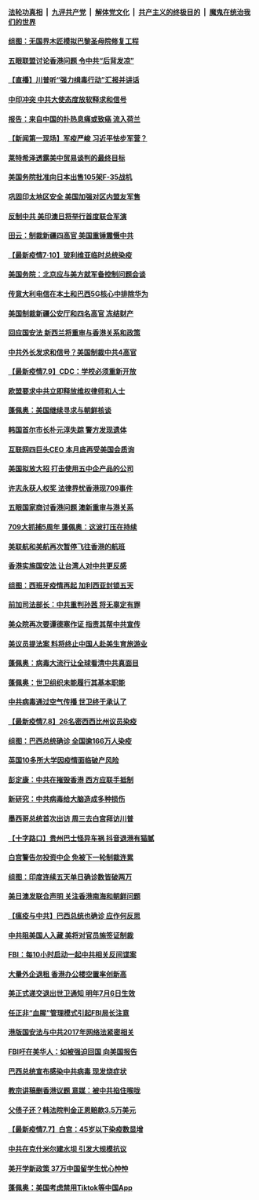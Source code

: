 

####  [法轮功真相](../../../../basic/blob/master/README.md?t=07110331) &nbsp;|&nbsp; [九评共产党](../../../../9ping.md/blob/master/README.md?t=07110331) &nbsp;|&nbsp; [解体党文化](../../../../jtdwh.md/blob/master/README.md?t=07110331)  &nbsp;|&nbsp; [共产主义的终极目的](../../../../gczydzjmd.md/blob/master/README.md?t=07110331) &nbsp;|&nbsp; [魔鬼在统治我们的世界](../../../../mgztzwmdsj.md/blob/master/README.md?t=07110331) 

#### [组图：无国界木匠模拟巴黎圣母院修复工程](../pages/nsc418/n12243915.md?t=07110331) 

#### [五眼联盟讨论香港问题 令中共“后背发凉”](../pages/nsc418/n12247326.md?t=07110331) 

#### [【直播】川普听“强力缉毒行动”汇报并讲话](../pages/nsc418/n12247084.md?t=07110331) 

#### [中印冲突 中共大使态度放软释求和信号](../pages/nsc418/n12247210.md?t=07110331) 

#### [报告：来自中国的扑热息痛或致癌 流入荷兰](../pages/nsc418/n12246872.md?t=07110331) 

#### [【新闻第一现场】军疫严峻 习近平怯步军营？](../pages/nsc418/n12245547.md?t=07110331) 

#### [莱特希泽透露美中贸易谈判的最终目标](../pages/nsc418/n12246823.md?t=07110331) 

#### [美国务院批准向日本出售105架F-35战机](../pages/nsc418/n12246608.md?t=07110331) 

#### [巩固印太地区安全 美国加强对区内盟友军售](../pages/nsc418/n12246548.md?t=07110331) 

#### [反制中共 美印澳日将举行首度联合军演](../pages/nsc418/n12246462.md?t=07110331) 

#### [田云：制裁新疆四高官 美国重锤震慑中共](../pages/nsc418/n12246098.md?t=07110331) 

#### [【最新疫情7·10】玻利维亚临时总统染疫](../pages/nsc418/n12245413.md?t=07110331) 

#### [美国务院：北京应与美方就军备控制问题会谈](../pages/nsc418/n12245183.md?t=07110331) 

#### [传意大利电信在本土和巴西5G核心中排除华为](../pages/nsc418/n12244770.md?t=07110331) 

#### [美国制裁新疆公安厅和四名高官 冻结财产](../pages/nsc418/n12244653.md?t=07110331) 

#### [回应国安法 新西兰将重审与香港关系和政策](../pages/nsc418/n12244085.md?t=07110331) 

#### [中共外长发求和信号？美国制裁中共4高官](../pages/nsc418/n12244813.md?t=07110331) 

#### [【最新疫情7.9】CDC：学校必须重新开放](../pages/nsc418/n12242776.md?t=07110331) 

#### [欧盟要求中共立即释放维权律师和人士](../pages/nsc418/n12244421.md?t=07110331) 

#### [蓬佩奥：美国继续寻求与朝鲜核谈](../pages/nsc418/n12244538.md?t=07110331) 

#### [韩国首尔市长朴元淳失踪 警方发现遗体](../pages/nsc418/n12243734.md?t=07110331) 

#### [互联网四巨头CEO 本月底再受美国会质询](../pages/nsc418/n12244283.md?t=07110331) 

#### [美国拟放大招 打击使用五中企产品的公司](../pages/nsc418/n12244402.md?t=07110331) 

#### [许志永获人权奖 法律界忧香港现709事件](../pages/nsc418/n12244380.md?t=07110331) 

#### [五眼国家商讨香港问题 澳新重审与港关系](../pages/nsc418/n12244260.md?t=07110331) 

#### [709大抓捕5周年 蓬佩奥：这波打压在持续](../pages/nsc418/n12243611.md?t=07110331) 

#### [美联航和美航再次暂停飞往香港的航班](../pages/nsc418/n12243607.md?t=07110331) 

#### [香港实施国安法 让台湾人对中共更反感](../pages/nsc418/n12243520.md?t=07110331) 

#### [组图：西班牙疫情再起 加利西亚封锁五天](../pages/nsc418/n12241508.md?t=07110331) 

#### [前加司法部长：中共重判孙茜 将无辜定有罪](../pages/nsc418/n12242297.md?t=07110331) 

#### [美众院再次要谭德塞作证 指责其帮中共宣传](../pages/nsc418/n12242500.md?t=07110331) 

#### [美议员提法案 料将终止中国人赴美生育旅游业](../pages/nsc418/n12242470.md?t=07110331) 

#### [蓬佩奥：病毒大流行让全球看清中共真面目](../pages/nsc418/n12242486.md?t=07110331) 

#### [蓬佩奥：世卫组织未能履行其基本职能](../pages/nsc418/n12242263.md?t=07110331) 

#### [中共病毒通过空气传播 世卫终于承认了](../pages/nsc418/n12241930.md?t=07110331) 

#### [【最新疫情7.8】26名密西西比州议员染疫](../pages/nsc418/n12239975.md?t=07110331) 

#### [组图：巴西总统确诊 全国逾166万人染疫](../pages/nsc418/n12240754.md?t=07110331) 

#### [英国10多所大学因疫情面临破产风险](../pages/nsc418/n12241724.md?t=07110331) 

#### [彭定康：中共在摧毁香港 西方应联手抵制](../pages/nsc418/n12241830.md?t=07110331) 

#### [新研究：中共病毒给大脑造成多种损伤](../pages/nsc418/n12241750.md?t=07110331) 

#### [墨西哥总统首次出访 周三去白宫拜访川普](../pages/nsc418/n12241397.md?t=07110331) 

#### [【十字路口】贵州巴士怪异车祸 抖音退港有猫腻](../pages/nsc418/n12240298.md?t=07110331) 

#### [白宫警告勿投资中企 免被下一轮制裁连累](../pages/nsc418/n12241334.md?t=07110331) 

#### [组图：印度连续五天单日确诊数皆破两万](../pages/nsc418/n12238724.md?t=07110331) 

#### [美日澳发联合声明 关注香港南海和朝鲜问题](../pages/nsc418/n12240998.md?t=07110331) 

#### [【瘟疫与中共】巴西总统也确诊 应作何反思](../pages/nsc418/n12240166.md?t=07110331) 

#### [中共阻美国人入藏 美将对官员施签证制裁](../pages/nsc418/n12240452.md?t=07110331) 

#### [FBI：每10小时启动一起中共相关反间谍案](../pages/nsc418/n12239799.md?t=07110331) 

#### [大量外企退租 香港办公楼空置率创新高](../pages/nsc418/n12240111.md?t=07110331) 

#### [美正式递交退出世卫通知 明年7月6日生效](../pages/nsc418/n12239902.md?t=07110331) 

#### [任正非“血腥”管理模式引起FBI局长注意](../pages/nsc418/n12239966.md?t=07110331) 

#### [港版国安法与中共2017年网络法紧密相关](../pages/nsc418/n12239427.md?t=07110331) 

#### [FBI吁在美华人：如被强迫回国 向美国报告](../pages/nsc418/n12239450.md?t=07110331) 

#### [巴西总统宣布感染中共病毒 现发烧症状](../pages/nsc418/n12239468.md?t=07110331) 

#### [教宗讲稿删香港议题 意媒：被中共掐住喉咙](../pages/nsc418/n12239424.md?t=07110331) 

#### [父债子还？韩法院判金正恩赔款3.5万美元](../pages/nsc418/n12239338.md?t=07110331) 

#### [【最新疫情7.7】白宫：45岁以下染疫数显增](../pages/nsc418/n12237581.md?t=07110331) 

#### [中共在克什米尔建水坝 引发大规模抗议](../pages/nsc418/n12239209.md?t=07110331) 

#### [美开学新政策 37万中国留学生忧心忡忡](../pages/nsc418/n12239233.md?t=07110331) 

#### [蓬佩奥：美国考虑禁用Tiktok等中国App](../pages/nsc418/n12238644.md?t=07110331) 

